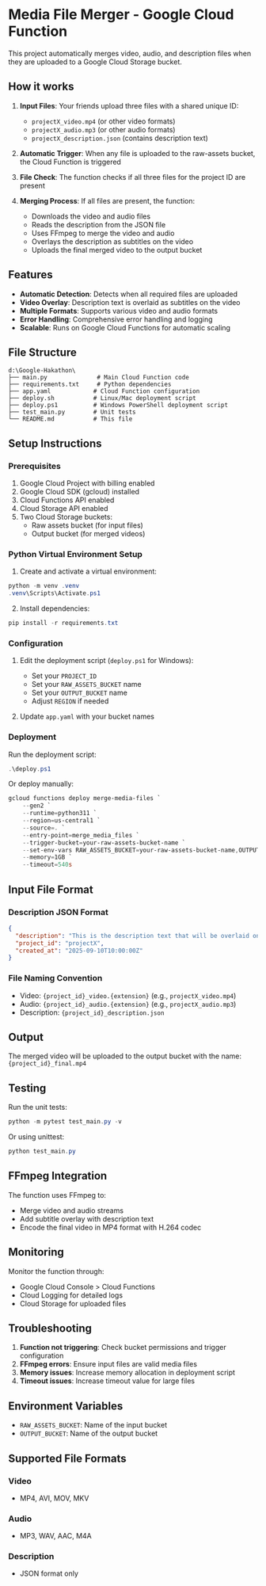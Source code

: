 # Media File Merger - Google Cloud Function

This project automatically merges video, audio, and description files when they are uploaded to a Google Cloud Storage bucket.

## How it works

1. **Input Files**: Your friends upload three files with a shared unique ID:
   - `projectX_video.mp4` (or other video formats)
   - `projectX_audio.mp3` (or other audio formats)  
   - `projectX_description.json` (contains description text)

2. **Automatic Trigger**: When any file is uploaded to the raw-assets bucket, the Cloud Function is triggered

3. **File Check**: The function checks if all three files for the project ID are present

4. **Merging Process**: If all files are present, the function:
   - Downloads the video and audio files
   - Reads the description from the JSON file
   - Uses FFmpeg to merge the video and audio
   - Overlays the description as subtitles on the video
   - Uploads the final merged video to the output bucket

## Features

- **Automatic Detection**: Detects when all required files are uploaded
- **Video Overlay**: Description text is overlaid as subtitles on the video
- **Multiple Formats**: Supports various video and audio formats
- **Error Handling**: Comprehensive error handling and logging
- **Scalable**: Runs on Google Cloud Functions for automatic scaling

## File Structure

```
d:\Google-Hakathon\
├── main.py              # Main Cloud Function code
├── requirements.txt     # Python dependencies
├── app.yaml            # Cloud Function configuration
├── deploy.sh           # Linux/Mac deployment script
├── deploy.ps1          # Windows PowerShell deployment script
├── test_main.py        # Unit tests
└── README.md           # This file
```

## Setup Instructions

### Prerequisites

1. Google Cloud Project with billing enabled
2. Google Cloud SDK (gcloud) installed
3. Cloud Functions API enabled
4. Cloud Storage API enabled
5. Two Cloud Storage buckets:
   - Raw assets bucket (for input files)
   - Output bucket (for merged videos)

### Python Virtual Environment Setup

1. Create and activate a virtual environment:
```powershell
python -m venv .venv
.venv\Scripts\Activate.ps1
```

2. Install dependencies:
```powershell
pip install -r requirements.txt
```

### Configuration

1. Edit the deployment script (`deploy.ps1` for Windows):
   - Set your `PROJECT_ID`
   - Set your `RAW_ASSETS_BUCKET` name
   - Set your `OUTPUT_BUCKET` name
   - Adjust `REGION` if needed

2. Update `app.yaml` with your bucket names

### Deployment

Run the deployment script:
```powershell
.\deploy.ps1
```

Or deploy manually:
```powershell
gcloud functions deploy merge-media-files `
    --gen2 `
    --runtime=python311 `
    --region=us-central1 `
    --source=. `
    --entry-point=merge_media_files `
    --trigger-bucket=your-raw-assets-bucket-name `
    --set-env-vars RAW_ASSETS_BUCKET=your-raw-assets-bucket-name,OUTPUT_BUCKET=your-output-bucket-name `
    --memory=1GB `
    --timeout=540s
```

## Input File Format

### Description JSON Format
```json
{
  "description": "This is the description text that will be overlaid on the video. It can be multiple sentences and will be automatically formatted as subtitles.",
  "project_id": "projectX",
  "created_at": "2025-09-10T10:00:00Z"
}
```

### File Naming Convention
- Video: `{project_id}_video.{extension}` (e.g., `projectX_video.mp4`)
- Audio: `{project_id}_audio.{extension}` (e.g., `projectX_audio.mp3`)
- Description: `{project_id}_description.json`

## Output

The merged video will be uploaded to the output bucket with the name:
`{project_id}_final.mp4`

## Testing

Run the unit tests:
```powershell
python -m pytest test_main.py -v
```

Or using unittest:
```powershell
python test_main.py
```

## FFmpeg Integration

The function uses FFmpeg to:
- Merge video and audio streams
- Add subtitle overlay with description text
- Encode the final video in MP4 format with H.264 codec

## Monitoring

Monitor the function through:
- Google Cloud Console > Cloud Functions
- Cloud Logging for detailed logs
- Cloud Storage for uploaded files

## Troubleshooting

1. **Function not triggering**: Check bucket permissions and trigger configuration
2. **FFmpeg errors**: Ensure input files are valid media files
3. **Memory issues**: Increase memory allocation in deployment script
4. **Timeout issues**: Increase timeout value for large files

## Environment Variables

- `RAW_ASSETS_BUCKET`: Name of the input bucket
- `OUTPUT_BUCKET`: Name of the output bucket

## Supported File Formats

### Video
- MP4, AVI, MOV, MKV

### Audio  
- MP3, WAV, AAC, M4A

### Description
- JSON format only
